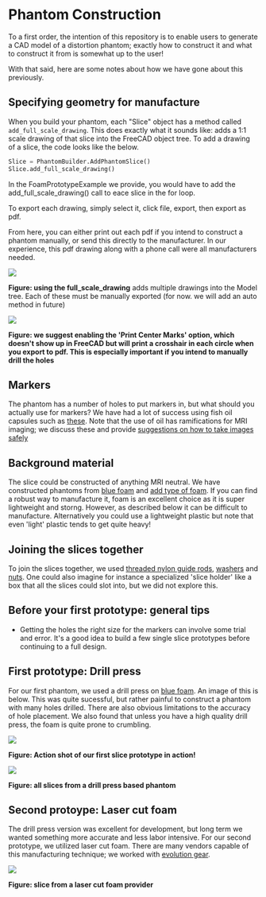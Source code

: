 # Phantom Construction

To a first order, the intention of this repository is to enable users to generate a CAD model of a distortion phantom; exactly how to construct it and what to construct it from is somewhat up to the user!

With that said, here are some notes about how we have gone about this previously.

## Specifying geometry for manufacture

When you build your phantom, each "Slice" object has a method called ```add_full_scale_drawing```. This does exactly what it sounds like: adds a 1:1 scale drawing of that slice into the FreeCAD object tree. To add a drawing of a slice, the code looks like the below.

````py
Slice = PhantomBuilder.AddPhantomSlice()
Slice.add_full_scale_drawing()
````

In the FoamPrototypeExample we provide, you would have to add the add_full_scale_drawing() call to eace slice in the for loop.

To export each drawing, simply select it, click file, export, then export as pdf.

From here, you can either print out each pdf if you intend to construct a phantom manually, or send this directly to the manufacturer. In our experience, this pdf drawing along with a phone call were all manufacturers needed.

![](_resources/full_scale_drawing1.PNG)

**Figure: using the full_scale_drawing** adds multiple drawings into the Model tree. Each of these must be manually exported (for now. we will add an auto method in future)

![](_resources/TechDraw_prefs.PNG)

**Figure: we suggest enabling the 'Print Center Marks' option, which doesn't show up in FreeCAD but will print a crosshair in each circle when you export to pdf. This is especially important if you intend to manually drill the holes**

## Markers

The phantom has a number of holes to put markers in, but what should you actually use for markers? We have had a lot of success using fish oil capsules such as [these](https://www.blackmores.com.au/products/fish-oil-1000). Note that the use of oil has ramifications for MRI imaging; we discuss these and provide [suggestions on how to take images safely](https://acrf-image-x-institute.github.io/MRI_DistortionPhantom/phantom_imaging.html)

## Background material

The slice could be constructed of anything MRI neutral. We have constructed phantoms from [blue foam](https://dctech.com.au/products/styrofoam-rtm-x/) and [add type of foam](https://www.evolutiongear.com.au/custom-foam-cutting/). If you can find a robust way to manufacture it, foam is an excellent choice as it is super lightweight and storng. However, as described below it can be difficult to manufacture. Alternatively you could use a lightweight plastic but note that even 'light' plastic tends to get quite heavy!

## Joining the slices together

To join the slices together, we used [threaded nylon guide rods](https://www.unitedfasteners.com.au/products/fasteners-fixings/nylon/threaded-rod/nylon-threaded-rod), [washers](https://www.unitedfasteners.com.au/products/fasteners-fixings/nylon/washers/nylon-flat-round-standard-washer) and [nuts](https://www.unitedfasteners.com.au/products/fasteners-fixings/nylon/nuts/nylon-wing-nut). One could also imagine for instance a specialized 'slice holder' like a box that all the slices could slot into, but we did not explore this. 

## Before your first prototype: general tips

- Getting the holes the right size for the markers can involve some trial and error. It's a good idea to build a few single slice prototypes before continuing to a full design. 

## First prototype: Drill press

For our first phantom, we used a drill press on  [blue foam](https://dctech.com.au/products/styrofoam-rtm-x/). An image of this is below. This was quite sucessful, but rather painful to construct a phantom with many holes drilled. There are also obvious limitations to the accuracy of hole placement. We also found that unless you have a high quality drill press, the foam is quite prone to crumbling. 

![](_resources/FirstPrototype.png)

**Figure: Action shot of our first slice prototype in action!**

![](_resources/FirstPrototypeProper.png)

**Figure: all slices from a drill press based phantom**

## Second protoype: Laser cut foam

The drill press version was excellent for development, but long term we wanted something more accurate and less labor intensive. For our second prototype, we utilized laser cut foam. There are many vendors capable of this manufacturing technique; we worked with [evolution gear](https://www.evolutiongear.com.au/custom-foam-cutting/). 

![](_resources/LaserCutSlice.PNG)

**Figure: slice from a laser cut foam provider**
